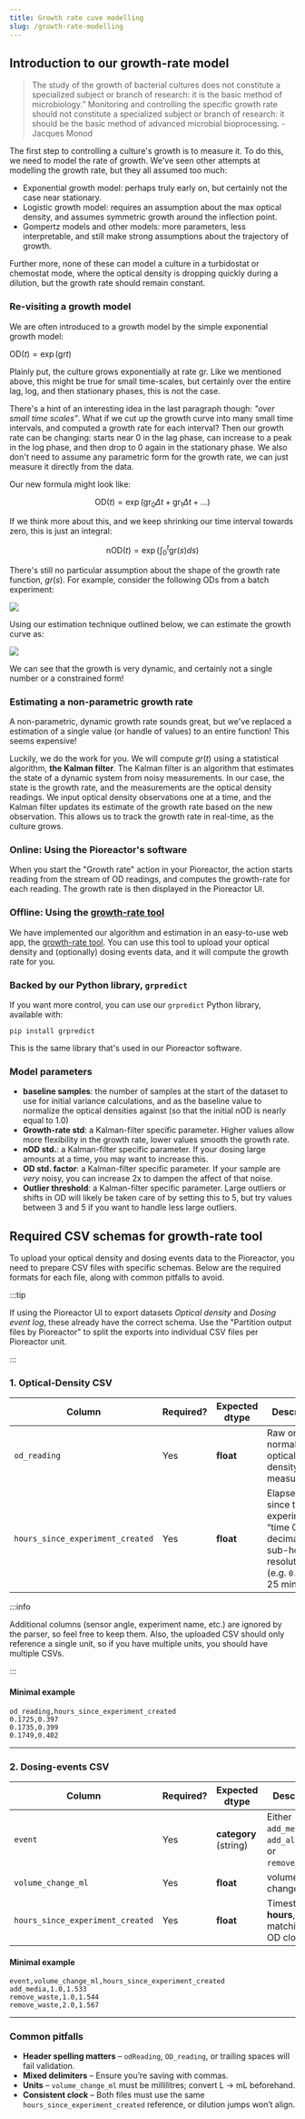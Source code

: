 ```yaml
---
title: Growth rate cuve modelling
slug: /growth-rate-modelling
---
```



## Introduction to our growth-rate model


> The study of the growth of bacterial cultures
does not constitute a specialized subject or branch
of research: it is the basic method of microbiology.”
Monitoring and controlling the specific growth rate
should not constitute a specialized subject or branch
of research: it should be the basic method of advanced
microbial bioprocessing.
> \- Jacques Monod

The first step to controlling a culture's growth is to measure it. To do this, we need to model the rate of growth. We've seen other attempts at modelling the growth rate, but they all assumed too much:

 - Exponential growth model: perhaps truly early on, but certainly not the case near stationary.
 - Logistic growth model: requires an assumption about the max optical density, and assumes symmetric growth around the inflection point.
 - Gompertz models and other models: more parameters, less interpretable, and still make strong assumptions about the trajectory of growth.

Further more, none of these can model a culture in a turbidostat or chemostat mode, where the optical density is dropping quickly during a dilution, but the growth rate should remain constant.

### Re-visiting a growth model

We are often introduced to a growth model by the simple exponential growth model:

$\text{OD}(t) = \exp{\left( \text{gr} t  \right)}$

Plainly put, the culture grows exponentially at rate $\text{gr}$. Like we mentioned above, this might be true for small time-scales, but certainly over the entire lag, log, and then stationary phases, this is not the case.

There's a hint of an interesting idea in the last paragraph though: _"over small time scales"_. What if we cut up the growth curve into many small time intervals, and computed a growth rate for each interval? Then our growth rate can be changing: starts near 0 in the lag phase, can increase to a peak in the log phase, and then drop to 0 again in the stationary phase. We also don't need to assume any parametric form for the growth rate, we can just measure it directly from the data.

Our new formula might look like:


$$\text{OD}(t) = \exp{\left(\text{gr}_0 \Delta t  + \text{gr}_1 \Delta t + ...  \right)}$$

If we think more about this, and we keep shrinking our time interval towards zero, this is just an integral:

$$
\text{nOD}(t) = \exp{ \left( \int_0^t \text{gr}(s)ds \right)}
$$

There's still no particular assumption about the shape of the growth rate function, $gr(s)$. For example, consider the following ODs from a batch experiment:

![](/img/user-guide/nod.png)

Using our estimation technique outlined below, we can estimate the growth curve as:

![](/img/user-guide/gr.png)


We can see that the growth is very dynamic, and certainly not a single number or a constrained form!


### Estimating a non-parametric growth rate

A non-parametric, dynamic growth rate sounds great, but we've replaced a estimation of a single value (or handle of values) to an entire function! This seems expensive!

Luckily, we do the work for you. We will compute $gr(t)$ using a statistical algorithm, **the Kalman filter**. The Kalman filter is an algorithm that estimates the state of a dynamic system from noisy measurements. In our case, the state is the growth rate, and the measurements are the optical density readings.  We input optical density observations one at a time, and the Kalman filter updates its estimate of the growth rate based on the new observation. This allows us to track the growth rate in real-time, as the culture grows.

### Online: Using the Pioreactor's software

When you start the "Growth rate" action in your Pioreactor, the action starts reading from the stream of OD readings, and computes the growth-rate for each reading. The growth rate is then displayed in the Pioreactor UI.

### Offline: Using the [growth-rate tool](https://growth.pioreactor.com)

We have implemented our algorithm and estimation in an easy-to-use web app, the [growth-rate tool](https://growth.pioreactor.com). You can use this tool to upload your optical density and (optionally) dosing events data, and it will compute the growth rate for you.

### Backed by our Python library, `grpredict`

If you want more control, you can use our `grpredict` Python library, available with:
```
pip install grpredict
```

This is the same library that's used in our Pioreactor software.

### Model parameters

 - **baseline samples**: the number of samples at the start of the dataset to use for initial variance calculations, and as the baseline value to normalize the optical densities against (so that the initial nOD is nearly equal to 1.0)
 - **Growth-rate std**: a Kalman-filter specific parameter. Higher values allow more flexibility in the growth rate, lower values smooth the growth rate.
 - **nOD std.**: a Kalman-filter specific parameter. If your dosing large amounts at a time, you may want to increase this.
 - **OD std. factor**: a Kalman-filter specific parameter. If your sample are _very_ noisy, you can increase 2x to dampen the affect of that noise.
 - **Outlier threshold**: a Kalman-filter specific parameter. Large outliers or shifts in OD will likely be taken care of by setting this to 5, but try values between 3 and 5 if you want to handle less large outliers.


## Required CSV schemas for growth-rate tool

To upload your optical density and dosing events data to the Pioreactor, you need to prepare CSV files with specific schemas. Below are the required formats for each file, along with common pitfalls to avoid.

:::tip

If using the Pioreactor UI to export datasets _Optical density_ and _Dosing event log_, these already have the correct schema. Use the "Partition output files by Pioreactor" to split the exports into individual CSV files per Pioreactor unit.


:::

### 1. Optical-Density CSV

| **Column**                       | **Required?** | **Expected dtype** | **Description**                                                                                               |
| -------------------------------- | ------------- | ------------------ | ------------------------------------------------------------------------------------------------------------- |
| `od_reading`                     | Yes             | **float**        | Raw or pre-normalized optical-density measurement.                                                            |
| `hours_since_experiment_created` | Yes             | **float**        | Elapsed hours since the experiment’s “time 0”. Use decimals for sub-hour resolution (e.g. `0.4167` ≈ 25 min). |

:::info

Additional columns (sensor angle, experiment name, etc.) are ignored by the parser, so feel free to keep them. Also, the uploaded CSV should only reference a single unit, so if you have multiple units, you should have multiple CSVs.



:::

#### Minimal example

```csv
od_reading,hours_since_experiment_created
0.1725,0.397
0.1735,0.399
0.1749,0.402
```

---

### 2. Dosing-events CSV

| **Column**                       | **Required?** | **Expected dtype**    | **Description**                                                                               |
| -------------------------------- | ------------- | --------------------- | --------------------------------------------------------------------------------------------- |
| `event`                          | Yes             | **category** (string) | Either `add_media`, `add_alt_media`, or `remove_waste`.      |
| `volume_change_ml`               | Yes             | **float**           | volume change (mL) |
| `hours_since_experiment_created` | Yes             | **float**           | Timestamp in **hours**, exactly matching the OD clock.                                        |

#### Minimal example

```csv
event,volume_change_ml,hours_since_experiment_created
add_media,1.0,1.533
remove_waste,1.0,1.544
remove_waste,2.0,1.567
```

---

### Common pitfalls

* **Header spelling matters** – `odReading`, `OD_reading`, or trailing spaces will fail validation.
* **Mixed delimiters** – Ensure you’re saving with commas.
* **Units** – `volume_change_ml` must be millilitres; convert L → mL beforehand.
* **Consistent clock** – Both files must use the same `hours_since_experiment_created` reference, or dilution jumps won’t align.






